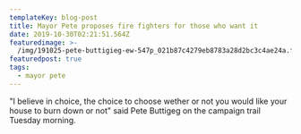 ```yaml
---
templateKey: blog-post
title: Mayor Pete proposes fire fighters for those who want it
date: 2019-10-30T02:21:51.564Z
featuredimage: >-
  /img/191025-pete-buttigieg-ew-547p_021b87c4279eb8783a28d2bc3c4ae24a.fit-2000w.jpg
featuredpost: true
tags:
  - mayor pete
---
```

"I believe in choice, the choice to choose wether or not you would like your house to burn down or not" said Pete Buttigeg on the campaign trail Tuesday morning.
